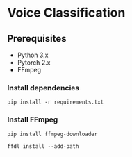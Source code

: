 # Voice Classification

## Prerequisites
* Python 3.x
* Pytorch 2.x
* FFmpeg
### Install dependencies

```shell
pip install -r requirements.txt
```

### Install FFmpeg

```shell
pip install ffmpeg-downloader

ffdl install --add-path  
```

